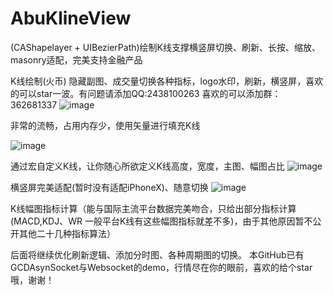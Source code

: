 # AbuKlineView
(CAShapelayer + UIBezierPath)绘制K线支撑横竖屏切换、刷新、长按、缩放、masonry适配，完美支持金融产品

K线绘制(火币) 隐藏副图、成交量切换各种指标，logo水印，刷新，横竖屏，喜欢的可以star一波。有问题请添加QQ:2438100263 喜欢的可以添加群：362681337
![image](https://github.com/AbuIOSDeveloper/KLine/blob/master/Resource/火币.jpg)

非常的流畅，占用内存少，使用矢量进行填充K线

![image](https://github.com/AbuIOSDeveloper/KLine/blob/master/Resource/kline.gif)

通过宏自定义K线，让你随心所欲定义K线高度，宽度，主图、幅图占比
![image](https://github.com/AbuIOSDeveloper/KLine/blob/master/Resource/宏定义适配.png)

横竖屏完美适配(暂时没有适配iPhoneX)、随意切换
![image](https://github.com/AbuIOSDeveloper/KLine/blob/master/Resource/竖屏.png)




K线幅图指标计算（能与国际主流平台数据完美吻合，只给出部分指标计算(MACD,KDJ、WR 一般平台K线有这些幅图指标就差不多)，由于其他原因暂不公开其他二十几种指标算法）



后面将继续优化刷新逻辑、添加分时图、各种周期图的切换。
本GitHub已有GCDAsynSocket与Websocket的demo，行情尽在你的眼前，喜欢的给个star哦，谢谢！



